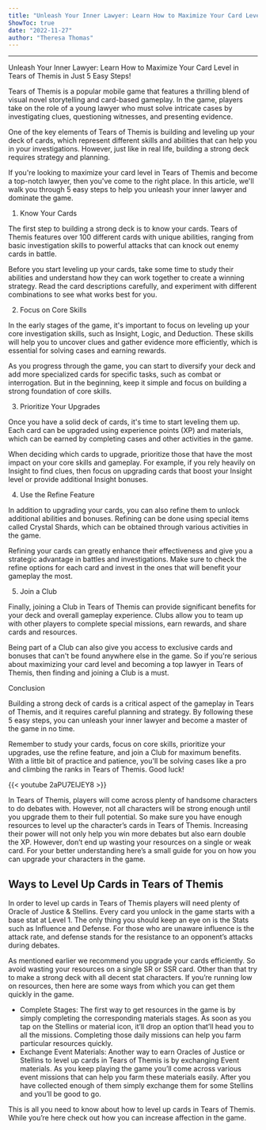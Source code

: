 ```yaml
---
title: "Unleash Your Inner Lawyer: Learn How to Maximize Your Card Level in Tears of Themis in Just 5 Easy Steps!"
ShowToc: true 
date: "2022-11-27"
author: "Theresa Thomas"
---
```

*****
Unleash Your Inner Lawyer: Learn How to Maximize Your Card Level in Tears of Themis in Just 5 Easy Steps!

Tears of Themis is a popular mobile game that features a thrilling blend of visual novel storytelling and card-based gameplay. In the game, players take on the role of a young lawyer who must solve intricate cases by investigating clues, questioning witnesses, and presenting evidence.

One of the key elements of Tears of Themis is building and leveling up your deck of cards, which represent different skills and abilities that can help you in your investigations. However, just like in real life, building a strong deck requires strategy and planning.

If you're looking to maximize your card level in Tears of Themis and become a top-notch lawyer, then you've come to the right place. In this article, we'll walk you through 5 easy steps to help you unleash your inner lawyer and dominate the game.

1. Know Your Cards

The first step to building a strong deck is to know your cards. Tears of Themis features over 100 different cards with unique abilities, ranging from basic investigation skills to powerful attacks that can knock out enemy cards in battle.

Before you start leveling up your cards, take some time to study their abilities and understand how they can work together to create a winning strategy. Read the card descriptions carefully, and experiment with different combinations to see what works best for you.

2. Focus on Core Skills

In the early stages of the game, it's important to focus on leveling up your core investigation skills, such as Insight, Logic, and Deduction. These skills will help you to uncover clues and gather evidence more efficiently, which is essential for solving cases and earning rewards.

As you progress through the game, you can start to diversify your deck and add more specialized cards for specific tasks, such as combat or interrogation. But in the beginning, keep it simple and focus on building a strong foundation of core skills.

3. Prioritize Your Upgrades

Once you have a solid deck of cards, it's time to start leveling them up. Each card can be upgraded using experience points (XP) and materials, which can be earned by completing cases and other activities in the game.

When deciding which cards to upgrade, prioritize those that have the most impact on your core skills and gameplay. For example, if you rely heavily on Insight to find clues, then focus on upgrading cards that boost your Insight level or provide additional Insight bonuses.

4. Use the Refine Feature

In addition to upgrading your cards, you can also refine them to unlock additional abilities and bonuses. Refining can be done using special items called Crystal Shards, which can be obtained through various activities in the game.

Refining your cards can greatly enhance their effectiveness and give you a strategic advantage in battles and investigations. Make sure to check the refine options for each card and invest in the ones that will benefit your gameplay the most.

5. Join a Club

Finally, joining a Club in Tears of Themis can provide significant benefits for your deck and overall gameplay experience. Clubs allow you to team up with other players to complete special missions, earn rewards, and share cards and resources.

Being part of a Club can also give you access to exclusive cards and bonuses that can't be found anywhere else in the game. So if you're serious about maximizing your card level and becoming a top lawyer in Tears of Themis, then finding and joining a Club is a must.

Conclusion

Building a strong deck of cards is a critical aspect of the gameplay in Tears of Themis, and it requires careful planning and strategy. By following these 5 easy steps, you can unleash your inner lawyer and become a master of the game in no time.

Remember to study your cards, focus on core skills, prioritize your upgrades, use the refine feature, and join a Club for maximum benefits. With a little bit of practice and patience, you'll be solving cases like a pro and climbing the ranks in Tears of Themis. Good luck!

{{< youtube 2aPU7EIJEY8 >}} 



In Tears of Themis, players will come across plenty of handsome characters to do debates with. However, not all characters will be strong enough until you upgrade them to their full potential. So make sure you have enough resources to level up the character’s cards in Tears of Themis. Increasing their power will not only help you win more debates but also earn double the XP. However, don’t end up wasting your resources on a single or weak card. For your better understanding here’s a small guide for you on how you can upgrade your characters in the game.
 
## Ways to Level Up Cards in Tears of Themis
 

 
In order to level up cards in Tears of Themis players will need plenty of Oracle of Justice & Stellins. Every card you unlock in the game starts with a base stat at Level 1. The only thing you should keep an eye on is the Stats such as Influence and Defense. For those who are unaware influence is the attack rate, and defense stands for the resistance to an opponent’s attacks during debates.
 
As mentioned earlier we recommend you upgrade your cards efficiently. So avoid wasting your resources on a single SR or SSR card. Other than that try to make a strong deck with all decent stat characters. If you’re running low on resources, then here are some ways from which you can get them quickly in the game.
 
- Complete Stages: The first way to get resources in the game is by simply completing the corresponding materials stages. As soon as you tap on the Stellins or material icon, it’ll drop an option that’ll head you to all the missions. Completing those daily missions can help you farm particular resources quickly.
 - Exchange Event Materials: Another way to earn Oracles of Justice or Stellins to level up cards in Tears of Themis is by exchanging Event materials. As you keep playing the game you’ll come across various event missions that can help you farm these materials easily. After you have collected enough of them simply exchange them for some Stellins and you’ll be good to go.

 
This is all you need to know about how to level up cards in Tears of Themis. While you’re here check out how you can increase affection in the game.




